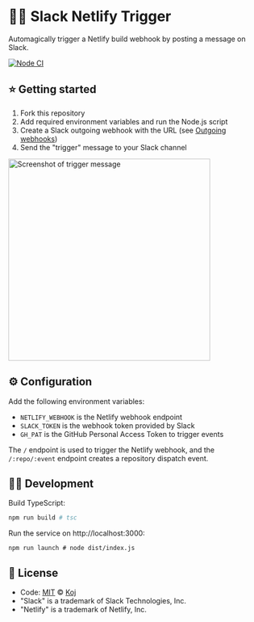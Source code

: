 # 🔔🌐 Slack Netlify Trigger

Automagically trigger a Netlify build webhook by posting a message on Slack.

[![Node CI](https://github.com/koj-co/slack-netlify-trigger/workflows/Node%20CI/badge.svg)](https://github.com/koj-co/slack-netlify-trigger/actions?query=workflow%3A%22Node+CI%22)

## ⭐ Getting started

1. Fork this repository
1. Add required environment variables and run the Node.js script
1. Create a Slack outgoing webhook with the URL (see [Outgoing webhooks](https://api.slack.com/outgoing-webhooks))
1. Send the "trigger" message to your Slack channel

<img alt="Screenshot of trigger message" width="400" src="https://raw.githubusercontent.com/koj-co/slack-netlify-trigger/master/screenshot.png">

## ⚙️ Configuration

Add the following environment variables:

- `NETLIFY_WEBHOOK` is the Netlify webhook endpoint
- `SLACK_TOKEN` is the webhook token provided by Slack
- `GH_PAT` is the GitHub Personal Access Token to trigger events

The `/` endpoint is used to trigger the Netlify webhook, and the `/:repo/:event` endpoint creates a repository dispatch event.

## 👩‍💻 Development

Build TypeScript:

```bash
npm run build # tsc
```

Run the service on http://localhost:3000:

```
npm run launch # node dist/index.js
```

## 📄 License

- Code: [MIT](./LICENSE) © [Koj](https://joinkoj.com)
- "Slack" is a trademark of Slack Technologies, Inc.
- "Netlify" is a trademark of Netlify, Inc.
